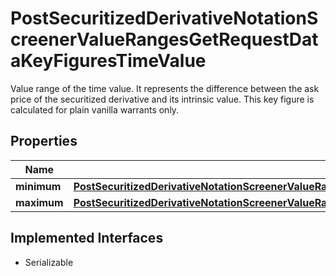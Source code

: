 

# PostSecuritizedDerivativeNotationScreenerValueRangesGetRequestDataKeyFiguresTimeValue

Value range of the time value. It represents the difference between the ask price of the securitized derivative and its intrinsic value. This key figure is calculated for plain vanilla warrants only.

## Properties

Name | Type | Description | Notes
------------ | ------------- | ------------- | -------------
**minimum** | [**PostSecuritizedDerivativeNotationScreenerValueRangesGetRequestDataKeyFiguresBonusYieldAbsoluteMinimum**](PostSecuritizedDerivativeNotationScreenerValueRangesGetRequestDataKeyFiguresBonusYieldAbsoluteMinimum.md) |  |  [optional]
**maximum** | [**PostSecuritizedDerivativeNotationScreenerValueRangesGetRequestDataKeyFiguresSidewaysYieldAbsoluteMaximum**](PostSecuritizedDerivativeNotationScreenerValueRangesGetRequestDataKeyFiguresSidewaysYieldAbsoluteMaximum.md) |  |  [optional]


## Implemented Interfaces

* Serializable


